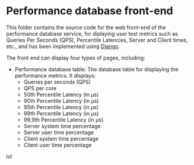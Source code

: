 # Performance database front-end

This folder contains the source code for the web front-end of the performance database service, for diplaying user test metrics such as Queries Per Seconds (QPS), Percentile Latencies, Server and Client times, etc., and has been implemented using [Django](https://www.djangoproject.com/).

The front end can display four types of pages, including:
* Performance database table: The database table for displaying the performance metrics. It displays:
  * Queries per seconds (QPS)
  * QPS per core
  * 50th Percentile Latency (in μs)
  * 90th Percentile Latency (in μs)
  * 95th Percentile Latency (in μs)
  * 99th Percentile Latency (in μs)
  * 99.9th Percentile Latency (in μs)
  * Server system time percentage
  * Server user time percentage
  * Client system time percentage
  * Client user time percentage
 
lol
 
